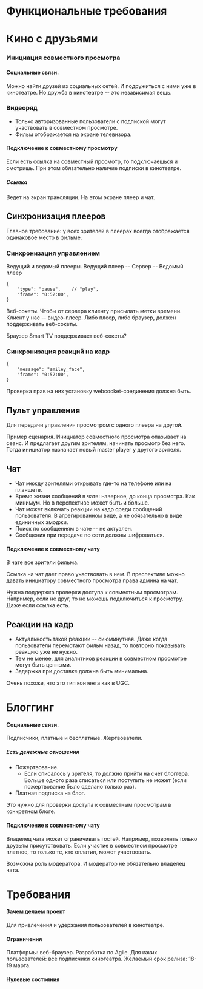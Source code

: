 # Функциональные требования

# Кино с друзьями

### Инициация совместного просмотра


#### Социальные связи.

Можно найти друзей из социальных сетей. И подружиться с
ними уже в кинотеатре. Но дружба в кинотеатре -- это
независимая вещь.

### Видеоряд 

- Только авторизованные пользователи с подпиской 
могут участвовать в совместном просмотре.
- Фильм отображается на экране телевизора.

#### Подключение к совместному просмотру

Если есть ссылка на совместный просмотр, то подключаешься
и смотришь. При этом обязательно наличие подписки в
кинотеатре.

##### Ссылка

Ведет на экран трансляции. На этом экране плеер и чат.

## Синхронизация плееров

Главное требование: у всех зрителей в плеерах всегда 
отображается одинаковое место в фильме.

### Синхронизация управлением

Ведущий и ведомый плееры.
Ведущий плеер -- Сервер -- Ведомый плеер
```
{
    "type": "pause",    // "play", 
    "frame": "0:52:00",
}
```
Веб-сокеты. Чтобы от сервера клиенту присылать метки времени.
Клиент у нас -- видео-плеер.  Либо плеер, либо браузер,
должен поддерживать веб-сокеты.

Браузер Smart TV поддерживает веб-сокеты?

### Синхронизация реакций на кадр

```
{
    "message": "smiley_face", 
    "frame": "0:52:00",
}
```

Проверка прав на них установку webcocket-соединения должна
быть.

## Пульт управления

Для передачи управления просмотром с одного плеера 
на другой.

Пример сценария. Инициатор совместного просмотра опазывает
на сеанс. И предлагает другим зрителям, начинать просмотр
без него. Тогда инициатор назначает новый master player
у другого зрителя.

## Чат

- Чат между зрителями открывать где-то на телефоне 
или на планшете.
- Время жизни сообщений в чате: наверное, до конца
просмотра. Как минимум. Но в перспективе может быть и
больше.
- Чат может включать реакции на кадр среди сообщений
пользователя. В агрегированном виде, а не обязательно
в виде единичных эмоджи.
- Поиск по сообщениям в чате -- не актуален.
- Сообщения при передаче по сети должны шифроваться.

#### Подключение к совместному чату

В чате все зрители фильма.

Ссылка на чат дает право участвовать в нем. В преспективе
можно давать инициатору совместного просмотра права
админа на чат.

Нужна поддержка проверки доступа к совместным просмотрам.
Например, если не друг, то не можешь подключиться к просмотру.
Даже если ссылка есть.

## Реакции на кадр

- Актуальность такой реакции -- сиюминутная. Даже когда
пользователи перемотают фильм назад, то повторно показывать
реакцию уже не нужно.
- Тем не менее, для аналитиков реакции в совместном просмотре
могут быть ценными.
- Задержка при доставке должна быть минимальна. 

Очень похоже, что это тип контента как в UGC.

# Блоггинг

#### Социальные связи.

Подписчики, платные и бесплатные. Жертвователи.  

##### Есть денежные отношения

- Пожертвование.
  - Если списалось у зрителя, то должно прийти
  на счет блоггера. Больше одного раза списаться или поступить
  не может (если пожертвование было сделано только раз).
- Платная подписка на блог.

Это нужно для проверки доступа к совместным просмотрам
в конкретном блоге.

#### Подключение к совместному чату

Владелец чата может ограничивать гостей. Например, позволять
только друзьям присутствовать. Если участие в совместном
просмотре платное, то только те, кто оплатил, может участвовать.

Возможна роль модератора. И модератор не обязательно владелец
чата.


# Требования

#### Зачем делаем проект 

Для привлечения и удержания пользователей в кинотеатре.

#### Ограничения

Платформы: веб-браузер.
Разработка по Agile.
Для каких пользователей: все подписчики кинотеатра.
Желаемый срок релиза: 18-19 марта.

#### Нулевые состояния

